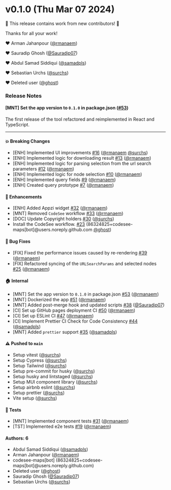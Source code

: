 # v0.1.0 (Thu Mar 07 2024)

:tada: This release contains work from new contributors! :tada:

Thanks for all your work!

:heart: Arman Jahanpour ([@rmanaem](https://github.com/rmanaem))

:heart: Sauradip Ghosh ([@Sauradip07](https://github.com/Sauradip07))

:heart: Abdul Samad Siddiqui ([@samadpls](https://github.com/samadpls))

:heart: Sebastian Urchs ([@surchs](https://github.com/surchs))

:heart: Deleted user ([@ghost](https://github.com/ghost))

### Release Notes

#### [MNT] Set the app version to `0.1.0` in package.json ([#53](https://github.com/neurobagel/query-tool/pull/53))

The first release of the tool refactored and reimplemented in React and TypeScript.

---

#### 💥 Breaking Changes

- [ENH] Implemented UI improvements [#16](https://github.com/neurobagel/query-tool/pull/16) ([@rmanaem](https://github.com/rmanaem) [@surchs](https://github.com/surchs))
- [ENH] Implemented logic for downloading result [#13](https://github.com/neurobagel/query-tool/pull/13) ([@rmanaem](https://github.com/rmanaem))
- [ENH] Implemented logic for parsing selection from the url search parameters [#12](https://github.com/neurobagel/query-tool/pull/12) ([@rmanaem](https://github.com/rmanaem))
- [ENH] Implemented logic for node selection [#10](https://github.com/neurobagel/query-tool/pull/10) ([@rmanaem](https://github.com/rmanaem))
- [ENH] Implemented query fields [#9](https://github.com/neurobagel/query-tool/pull/9) ([@rmanaem](https://github.com/rmanaem))
- [ENH] Created query prototype [#7](https://github.com/neurobagel/query-tool/pull/7) ([@rmanaem](https://github.com/rmanaem))

#### 🚀 Enhancements

- [ENH] Added Appzi widget [#32](https://github.com/neurobagel/query-tool/pull/32) ([@rmanaem](https://github.com/rmanaem))
- [MNT] Removed `CodeSee` workflow [#33](https://github.com/neurobagel/query-tool/pull/33) ([@rmanaem](https://github.com/rmanaem))
- [DOC] Update Copyright holders [#30](https://github.com/neurobagel/query-tool/pull/30) ([@surchs](https://github.com/surchs))
- Install the CodeSee workflow. [#23](https://github.com/neurobagel/query-tool/pull/23) (86324825+codesee-maps[bot]@users.noreply.github.com [@ghost](https://github.com/ghost))

#### 🐛 Bug Fixes

- [FIX] Fixed the performance issues caused by re-rendering [#39](https://github.com/neurobagel/query-tool/pull/39) ([@rmanaem](https://github.com/rmanaem))
- [FIX] Refactored syncing of the `URLSearchParams` and selected nodes [#25](https://github.com/neurobagel/query-tool/pull/25) ([@rmanaem](https://github.com/rmanaem))

#### 🏠 Internal

- [MNT] Set the app version to `0.1.0` in package.json [#53](https://github.com/neurobagel/query-tool/pull/53) ([@rmanaem](https://github.com/rmanaem))
- [MNT] Dockerized the app [#51](https://github.com/neurobagel/query-tool/pull/51) ([@rmanaem](https://github.com/rmanaem))
- [MNT] Added post-merge hook and updated scripts [#38](https://github.com/neurobagel/query-tool/pull/38) ([@Sauradip07](https://github.com/Sauradip07))
- [CI] Set up GitHub pages deployment CI [#50](https://github.com/neurobagel/query-tool/pull/50) ([@rmanaem](https://github.com/rmanaem))
- [CI] Set up ESLint CI [#47](https://github.com/neurobagel/query-tool/pull/47) ([@rmanaem](https://github.com/rmanaem))
- [CI] Implement Prettier CI Check for Code Consistency [#44](https://github.com/neurobagel/query-tool/pull/44) ([@samadpls](https://github.com/samadpls))
- [MNT] Added `prettier` support [#35](https://github.com/neurobagel/query-tool/pull/35) ([@samadpls](https://github.com/samadpls))

#### ⚠️ Pushed to `main`

- Setup vitest ([@surchs](https://github.com/surchs))
- Setup Cypress ([@surchs](https://github.com/surchs))
- Setup Tailwind ([@surchs](https://github.com/surchs))
- Setup pre-commit for husky ([@surchs](https://github.com/surchs))
- Setup husky and lintstaged ([@surchs](https://github.com/surchs))
- Setup MUI component library ([@surchs](https://github.com/surchs))
- Setup airbnb eslint ([@surchs](https://github.com/surchs))
- Setup prettier ([@surchs](https://github.com/surchs))
- Vite setup ([@surchs](https://github.com/surchs))

#### 🧪 Tests

- [MNT] Implemented component tests [#31](https://github.com/neurobagel/query-tool/pull/31) ([@rmanaem](https://github.com/rmanaem))
- [TST] Implemented e2e tests [#19](https://github.com/neurobagel/query-tool/pull/19) ([@rmanaem](https://github.com/rmanaem))

#### Authors: 6

- Abdul Samad Siddiqui ([@samadpls](https://github.com/samadpls))
- Arman Jahanpour ([@rmanaem](https://github.com/rmanaem))
- codesee-maps[bot] (86324825+codesee-maps[bot]@users.noreply.github.com)
- Deleted user ([@ghost](https://github.com/ghost))
- Sauradip Ghosh ([@Sauradip07](https://github.com/Sauradip07))
- Sebastian Urchs ([@surchs](https://github.com/surchs))
